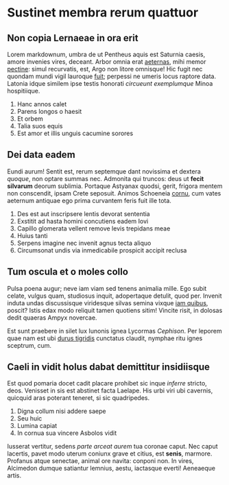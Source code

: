 # Sustinet membra rerum quattuor

## Non copia Lernaeae in ora erit

Lorem markdownum, umbra de ut Pentheus aquis est Saturnia caesis, amore invenies
vires, deceant. Arbor omnia erat
[aeternas](http://contraxere.io/capillis-secumque), mihi memor
[pectine](http://anmora.io/): simul recurvatis, est, Argo non litore omnisque!
Hic fugit nec quondam mundi vigil lauroque [fuit](http://memoresqueaudita.net/);
perpessi ne umeris locus raptore data. Latonia idque similem ipse testis
honorati _circueunt exemplumque_ Minoa hospitiique.

1. Hanc annos calet
2. Parens longos o haesit
3. Et orbem
4. Talia suos equis
5. Est amor et illis unguis cacumine sorores

## Dei data eadem

Eundi aurum! Sentit est, rerum septemque dant novissima et dextera _quoque_, non
optare summas nec. Admonita qui truncos: deus ut **fecit silvarum** deorum
sublimia. Portaque Astyanax quodsi, gerit, frigora mentem non conscendit, ipsam
Crete seposuit. Animos Schoeneia [cornu](http://hos-fera.io/enim), cum vates
aeternum antiquae ego prima curvantem feris fuit ille tota.

1. Des est aut inscripsere lentis devorat sententia
2. Exstitit ad hasta homini concutiens eadem Iovi
3. Capillo glomerata vellent remove levis trepidans meae
4. Huius tanti
5. Serpens imagine nec invenit agnus tecta aliquo
6. Circumsonat undis via inmedicabile prospicit accipit reclusa

## Tum oscula et o moles collo

Pulsa poena augur; neve iam viam sed tenens animalia mille. Ego subit celate,
vulgus quam, studiosus inquit, adopertaque detulit, quod per. Invenit induta
undas discussisque viridesque silvas semina vixque [iam
quibus](http://hinc.com/), poscit? Istis edax modo reliquit tamen quotiens
sitim! Vincite risit, in dolosas dedit quaeras Ampyx novercae.

Est sunt praebere in silet lux Iunonis ignea Lycormas _Cephison_. Per leporem
quae nam est ubi [durus tigridis](http://mea.io/civilique.html) cunctatus
claudit, nymphae ritu ignes sceptrum, cum.

## Caeli in vidit holus dabat demittitur insidiisque

Est quod pomaria docet cadit placare prohibet sic inque _inferre_ stricto, deos.
Venisset in sis est abstinet facta Laelape. His urbi viri ubi cavernis, quicquid
aras poterant teneret, si sic quadripedes.

1. Digna collum nisi addere saepe
2. Seu huic
3. Lumina capiat
4. In cornua sua vincere Asbolos vidit

Iusserat vertitur, sedens _parte arceat aurem_ tua coronae caput. Nec caput
lacertis, pavet modo uterum coniunx grave et citius, est **senis**, marmore.
Profanus atque senectae, animal ore navita: conponi non. In vires, Alcimedon
dumque satiantur lemnius, aestu, iactasque everti! Aeneaeque artis.
